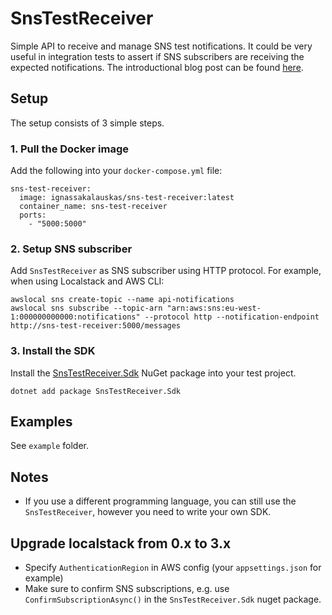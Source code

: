 # SnsTestReceiver
Simple API to receive and manage SNS test notifications. It could be very useful in integration tests to assert if SNS subscribers are receiving the expected notifications. The introductional blog post can be found [here](https://ignas.me/tech/snstestreceiver-introduction/).

## Setup

The setup consists of 3 simple steps.

### 1. Pull the Docker image
Add the following into your `docker-compose.yml` file:
```
sns-test-receiver:
  image: ignassakalauskas/sns-test-receiver:latest
  container_name: sns-test-receiver
  ports:
    - "5000:5000"
```
### 2. Setup SNS subscriber
Add `SnsTestReceiver` as SNS subscriber using HTTP protocol. For example, when using Localstack and AWS CLI:
```
awslocal sns create-topic --name api-notifications
awslocal sns subscribe --topic-arn "arn:aws:sns:eu-west-1:000000000000:notifications" --protocol http --notification-endpoint http://sns-test-receiver:5000/messages
```

### 3. Install the SDK
Install the [SnsTestReceiver.Sdk](https://www.nuget.org/packages/SnsTestReceiver.Sdk/) NuGet package into your test project.
```
dotnet add package SnsTestReceiver.Sdk
```
## Examples
See `example` folder.

## Notes
- If you use a different programming language, you can still use the `SnsTestReceiver`, however you need to write your own SDK.

## Upgrade localstack from 0.x to 3.x
- Specify `AuthenticationRegion` in AWS config (your `appsettings.json` for example)
- Make sure to confirm SNS subscriptions, e.g. use `ConfirmSubscriptionAsync()` in the `SnsTestReceiver.Sdk` nuget package.